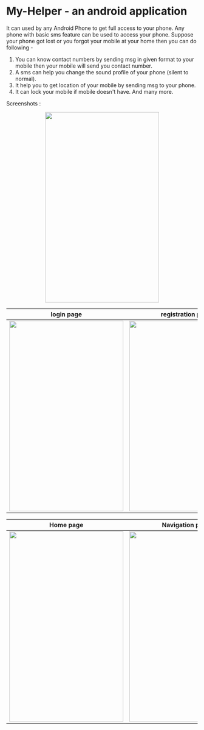 # My-Helper - an android application

It can used by any Android Phone to get full access to your phone. Any phone with basic sms feature can be used to access your phone. Suppose your phone got lost or you forgot your mobile at your home then you can do following -

1) You can know contact numbers by sending msg in given format to your mobile then your mobile will send you contact number.
2) A sms can help you change the sound profile of your phone (silent to normal).
3) It help you to get location of your mobile by sending msg to your phone.
4) It can lock your mobile if mobile doesn't have.
And many more.


Screenshots : 

<p align="center"><img src="https://user-images.githubusercontent.com/38532316/84913169-da96e200-b0d7-11ea-9577-8b505608eba7.png" width="300" height="500"></p>

login page                            |   registration page
:-----------------------------------: | :----------------------------------:
<img src="https://user-images.githubusercontent.com/38532316/84911871-660f7380-b0d6-11ea-9946-e4f3f9deb534.png" width="300" height="500"> | <img src="https://user-images.githubusercontent.com/38532316/84913154-d8348800-b0d7-11ea-8753-82009a23dc27.png" width="300" height="500"> 

Home page                            |   Navigation page
:-----------------------------------: | :----------------------------------:
<img src="https://user-images.githubusercontent.com/38532316/84913191-e1bdf000-b0d7-11ea-8ba7-fc98e877064b.png" width="300" height="500"> | <img src="https://user-images.githubusercontent.com/38532316/84913214-ea162b00-b0d7-11ea-9413-3af5b9cc967d.png" width="300" height="500"> 
